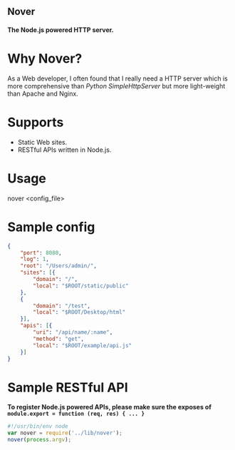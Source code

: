 ## Nover

#### The Node.js powered HTTP server.

Why Nover?
==========

As a Web developer, I often found that I really need a HTTP server which is more comprehensive than *Python SimpleHttpServer* but more light-weight than Apache and Nginx.

Supports
========

* Static Web sites.
* RESTful APIs written in Node.js.

Usage
=====

nover <config_file>

Sample config
=============

```json
{
    "port": 8080,
    "log": 1,
    "root": "/Users/admin/",
    "sites": [{
        "domain": "/",
        "local": "$ROOT/static/public"
    },
    {
        "domain": "/test",
        "local": "$ROOT/Desktop/html"
    }],
    "apis": [{
        "uri": "/api/name/:name",
        "method": "get",
        "local": "$ROOT/example/api.js"
    }]
}
```

Sample RESTful API
==================

**To register Node.js powered APIs, please make sure the exposes of `module.export = function (req, res) { ... }`**

```javascript
#!/usr/bin/env node
var nover = require('../lib/nover');
nover(process.argv);
```

